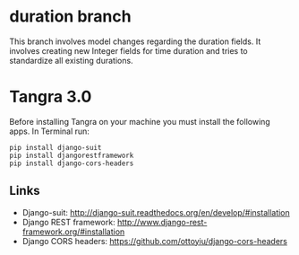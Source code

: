 duration branch
===============

This branch involves model changes regarding the duration fields. It involves creating new Integer fields for time duration and tries to standardize all existing durations.

Tangra 3.0
======

Before installing Tangra on your machine you must install the following apps. In Terminal run:

```
pip install django-suit
pip install djangorestframework
pip install django-cors-headers
```


Links
-----
- Django-suit: http://django-suit.readthedocs.org/en/develop/#installation
- Django REST framework: http://www.django-rest-framework.org/#installation
- Django CORS headers: https://github.com/ottoyiu/django-cors-headers
